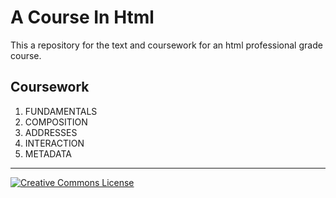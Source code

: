 # A Course In Html
This a repository for the text and coursework for an html professional grade course.

## Coursework

1. FUNDAMENTALS		
2. COMPOSITION
3. ADDRESSES
4. INTERACTION
5. METADATA

***

[![Creative Commons License](https://i.creativecommons.org/l/by-nc-sa/4.0/88x31.png)](http://creativecommons.org/licenses/by-nc-sa/4.0/)
